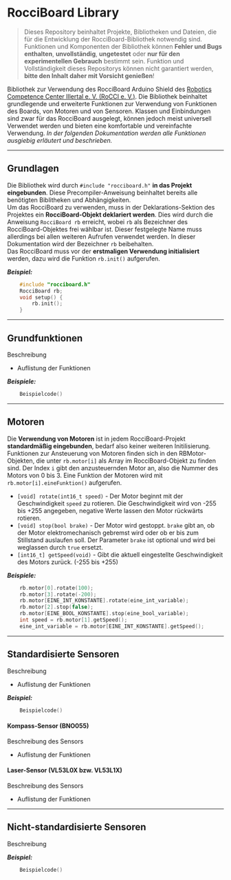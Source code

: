 # RocciBoard Library

> Dieses Repository beinhaltet Projekte, Bibliotheken und Dateien, die für die Entwicklung der RocciBoard-Bibliothek notwendig sind.
> Funktionen und Komponenten der Bibliothek können **Fehler und Bugs enthalten**, **unvollständig**, **ungetestet** oder **nur für den experimentellen Gebrauch** bestimmt sein.
> Funktion und Vollständigkeit dieses Repositorys können nicht garantiert werden, **bitte den Inhalt daher mit Vorsicht genießen**!

Bibliothek zur Verwendung des RocciBoard Arduino Shield des [Robotics Competence Center Illertal e. V. (RoCCI e. V.)](https://rocci.net).
Die Bibliothek beinhaltet grundlegende und erweiterte Funktionen zur Verwendung von Funktionen des Boards, von Motoren und von Sensoren.
Klassen und Einbindungen sind zwar für das RocciBoard ausgelegt, können jedoch meist universell Verwendet werden und bieten eine komfortable und
vereinfachte Verwendung. *In der folgenden Dokumentation werden alle Funktionen ausgiebig erläutert und beschrieben.*

---

## Grundlagen

Die Bibliothek wird durch `#include "rocciboard.h"` **in das Projekt eingebunden**. Diese Precompiler-Anweisung beinhaltet bereits alle benötigten Biblitheken und Abhängigkeiten.    
Um das RocciBoard zu verwenden, muss in der Deklarations-Sektion des Projektes ein **RocciBoard-Objekt deklariert werden**. Dies wird durch die Anweisung `RocciBoard rb` erreicht, wobei `rb` als Bezeichner des RocciBoard-Objektes frei wählbar ist. Dieser festgelegte Name muss allerdings bei allen weiteren Aufrufen verwendet werden. In dieser Dokumentation wird der Bezeichner `rb` beibehalten.    
Das RocciBoard muss vor der **erstmaligen Verwendung initialisiert** werden, dazu wird die Funktion `rb.init()` aufgerufen.    

***Beispiel:***

```cpp
    #include "rocciboard.h"
    RocciBoard rb;
    void setup() {
        rb.init();
    }
```

---

## Grundfunktionen

Beschreibung

* Auflistung der Funktionen

***Beispiele:***

```cpp
    Beispielcode()
```

---

## Motoren

Die **Verwendung von Motoren** ist in jedem RocciBoard-Projekt **standardmäßig eingebunden**, bedarf also keiner weiteren Initilisierung.
Funktionen zur Ansteuerung von Motoren finden sich in den RBMotor-Objekten, die unter `rb.motor[i]` als Array im RocciBoard-Objekt zu finden sind. Der Index `i` gibt den anzusteuernden Motor an, also die Nummer des Motors von 0 bis 3. Eine Funktion der Motoren wird mit `rb.motor[i].eineFunktion()` aufgerufen.

* `[void] rotate(int16_t speed)` - Der Motor beginnt mit der Geschwindigkeit `speed` zu rotieren. 
Die Geschwindigkeit wird von -255 bis +255 angegeben, negative Werte lassen den Motor rückwärts rotieren.
* `[void] stop(bool brake)` - Der Motor wird gestoppt. `brake` gibt an, ob der Motor elektromechanisch gebremst wird 
oder ob er bis zum Stillstand auslaufen soll. Der Parameter `brake` ist optional und wird bei weglassen durch `true` ersetzt.
* `[int16_t] getSpeed(void)` - Gibt die aktuell eingestellte Geschwindigkeit des Motors zurück. (-255 bis +255)

***Beispiele:***

```cpp
    rb.motor[0].rotate(100);
    rb.motor[3].rotate(-200);
    rb.motor[EINE_INT_KONSTANTE].rotate(eine_int_variable);
    rb.motor[2].stop(false);
    rb.motor[EINE_BOOL_KONSTANTE].stop(eine_bool_variable);
    int speed = rb.motor[1].getSpeed();
    eine_int_variable = rb.motor[EINE_INT_KONSTANTE].getSpeed();
```

---

## Standardisierte Sensoren

Beschreibung

* Auflistung der Funktionen

***Beispiel:***

```cpp
    Beispielcode()
```

#### Kompass-Sensor (BNO055)

Beschreibung des Sensors

* Auflistung der Funktionen

#### Laser-Sensor (VL53L0X bzw. VL53L1X)

Beschreibung des Sensors

* Auflistung der Funktionen

---

## Nicht-standardisierte Sensoren

Beschreibung

***Beispiel:***

```cpp
    Beispielcode()
```